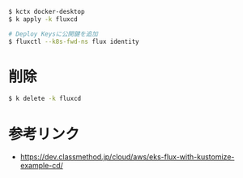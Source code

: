 ```bash
$ kctx docker-desktop
$ k apply -k fluxcd

# Deploy Keysに公開鍵を追加
$ fluxctl --k8s-fwd-ns flux identity
```

# 削除
```bash
$ k delete -k fluxcd
```

# 参考リンク
- https://dev.classmethod.jp/cloud/aws/eks-flux-with-kustomize-example-cd/